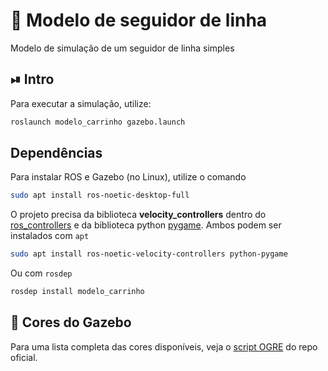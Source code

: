 # 🚗 Modelo de seguidor de linha

Modelo de simulação de um seguidor de linha simples

## ⏯ Intro

Para executar a simulação, utilize:

```bash
roslaunch modelo_carrinho gazebo.launch
```

## Dependências

Para instalar ROS e Gazebo (no Linux), utilize o comando

```bash
sudo apt install ros-noetic-desktop-full
```

O projeto precisa da biblioteca **velocity_controllers** dentro do [ros_controllers](https://github.com/ros-controls/ros_controllers) e da biblioteca python [pygame](https://github.com/pygame/pygame). Ambos podem ser instalados com ```apt```

```bash
sudo apt install ros-noetic-velocity-controllers python-pygame
```

Ou com ```rosdep```

```bash
rosdep install modelo_carrinho
```

## 🎨 Cores do Gazebo

Para uma lista completa das cores disponíveis, veja o [script OGRE](https://bitbucket.org/osrf/gazebo/src/gazebo11/media/materials/scripts/gazebo.material) do repo oficial.
